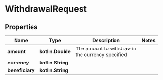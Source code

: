 
# WithdrawalRequest

## Properties
Name | Type | Description | Notes
------------ | ------------- | ------------- | -------------
**amount** | **kotlin.Double** | The amount to withdraw in the currency specified | 
**currency** | **kotlin.String** |  | 
**beneficiary** | **kotlin.String** |  | 



